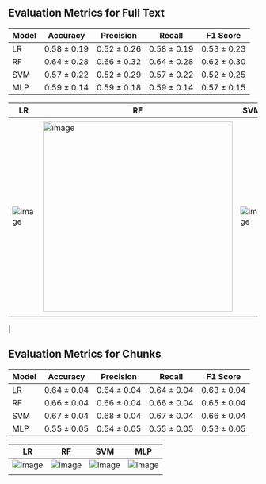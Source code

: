 ## Evaluation Metrics for Full Text

| Model     | Accuracy | Precision | Recall | F1 Score |
|-----------|----------|-----------|--------|----------|
|    LR     |0.58 ± 0.19|0.52 ± 0.26|0.58 ± 0.19|0.53 ± 0.23|
|    RF     |0.64 ± 0.28|0.66 ± 0.32|0.64 ± 0.28|0.62 ± 0.30|
|    SVM    |0.57 ± 0.22|0.52 ± 0.29|0.57 ± 0.22|0.52 ± 0.25|
|    MLP    |0.59 ± 0.14          |0.59 ± 0.18          |0.59 ± 0.14        |0.57 ± 0.15     |


|   LR   |   RF   |  SVM  |  MLP  |
|--------|--------|-------|-------|
|![image](https://github.com/user-attachments/assets/87fcc40a-fce9-412d-9471-8ccb41dae917)|<img width="383" alt="image" src="https://github.com/user-attachments/assets/9ac0f29a-2471-4cbc-b8fe-4ffe7e72f1fc" />|![image](https://github.com/user-attachments/assets/ac0f88ae-20f6-4e15-8077-2467b0bcb877)|<img width="395" alt="image" src="https://github.com/user-attachments/assets/112e9c3a-a73c-43a8-a334-94cf0f51e077" />
|

## Evaluation Metrics for Chunks

| Model     | Accuracy | Precision | Recall | F1 Score |
|-----------|----------|-----------|--------|----------|
|    LR     |0.64 ± 0.04|0.64 ± 0.04|0.64 ± 0.04|0.63 ± 0.04|
|    RF     |0.66 ± 0.04|0.66 ± 0.04|0.66 ± 0.04|0.65 ± 0.04|
|    SVM    |0.67 ± 0.04|0.68 ± 0.04|0.67 ± 0.04|0.66 ± 0.04|
|    MLP    |0.55 ± 0.05          |0.54 ± 0.05           |0.55 ± 0.05        |0.53 ± 0.05          |

|   LR   |   RF   |  SVM  |  MLP  |
|--------|--------|-------|-------|
|   ![image](https://github.com/user-attachments/assets/893a0170-2971-4a4c-9a13-4d6ef3470de4)|![image](https://github.com/user-attachments/assets/788c80ff-5284-4556-a9f5-80c55b895c3e)|![image](https://github.com/user-attachments/assets/aa072624-832a-41b2-a18e-54bb5fc37e1d)|![image](https://github.com/user-attachments/assets/b16dda12-cb87-4ef8-a55a-e26b6fd62e9d)
       |
